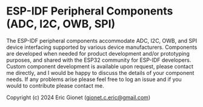 
# ESP-IDF Peripheral Components (ADC, I2C, OWB, SPI)
The ESP-IDF peripheral components accommodate ADC, I2C, OWB, and SPI device interfacing supported by various device manufacturers.  Components are developed when needed for product development and/or prototyping purposes, and shared with the ESP32 community for ESP-IDF developers.  Custom component development is available upon request, please contact me directly, and I would be happy to discuss the details of your component needs.  If any problems arise please feel free to log an issue and if you would to contribute please contact me.


Copyright (c) 2024 Eric Gionet (gionet.c.eric@gmail.com)